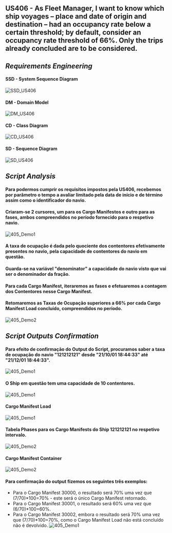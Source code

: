 ## US406 - As Fleet Manager, I want to know which ship voyages – place and date of origin and destination – had an occupancy rate below a certain threshold; by default, consider an occupancy rate threshold of 66%. Only the trips already concluded are to be considered.
## *Requirements Engineering*
#### SSD - System Sequence Diagram
![SSD_US406](US406_SSD.svg)
#### DM - Domain Model
![DM_US406](US406_DM.svg)
#### CD - Class Diagram
![CD_US406](US406_CD.svg)
#### SD - Sequence Diagram
![SD_US406](US406_SD.svg)


## *Script Analysis*
#### Para podermos cumprir os requisitos impostos pela US406, recebemos por parâmetro o tempo a avaliar limitado pela data de início e de término assim como o identificador do navio.
#### Criaram-se 2 cursores, um para os Cargo Manifestos e outro para as fases, ambos compreendidos no período fornecido para o respetivo navio.
![405_Demo1](report_aux/406_script1.jpg)
#### A taxa de ocupação é dada pelo quociente dos contentores efetivamente presentes no navio, pela capacidade de contentores do navio em questão.
#### Guarda-se na variável "denominator" a capacidade do navio visto que vai ser o denominador da fração.
#### Para cada Cargo Manifest, iteraremos as fases e efetuaremos a contagem dos Contentores nesse Cargo Manifest.
#### Retomaremos as Taxas de Ocupação superiores a 66% por cada Cargo Manifest Load concluído, compreendidos no período.
![405_Demo2](report_aux/406_script2.jpg)

## *Script Outputs Confirmation*
#### Para efeito de confirmação do Output do Script, procuramos saber a taxa de ocupação do navio "121212121" desde "21/10/01 18:44:33" até "21/12/01 18:44:33".
![405_Demo1](report_aux/406_demo1.jpg)


#### O Ship em questão tem uma capacidade de 10 contentores.
![405_Demo1](report_aux/406_ship.jpg)

#### Cargo Manifest Load
![405_Demo1](report_aux/406_cmLoad.jpg)

#### Tabela Phases para os Cargo Manifests do Ship 121212121 no respetivo intervalo.
![405_Demo2](report_aux/406_phases.jpg)

#### Cargo Manifest Container
![405_Demo2](report_aux/406_cmContainer.jpg)

#### Para confirmação do output fizemos os seguintes três exemplos:
* Para o Cargo Manifest 30000, o resultado será 70% uma vez que (7/70)*100=70% - este será o único Cargo Manifest retornado. 
* Para o Cargo Manifest 30001, o resultado será 60% uma vez que (6/70)*100=60%.
* Para o Cargo Manifest 30002, embora o resultado será 70% uma vez que (7/70)*100=70%, como o Cargo Manifest Load não está concluído não é devolvido.
![405_Demo1](report_aux/406_demo2.jpg)